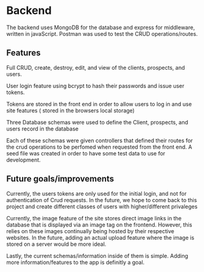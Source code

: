 # Backend
The backend uses MongoDB for the database  and express for middleware, written in javaScript. Postman was used to test the CRUD operations/routes.
## Features
Full CRUD, create, destroy, edit, and view of the clients, prospects, and users.

User login feature using bcrypt to hash their passwords and issue user tokens. 

Tokens are stored in the front end in order to allow users to log in and use site features ( stored in the browsers local storage)

Three Database schemas were used to define the Client, prospects, and users record in the database

Each of these schemas were given controllers that defined their routes for the crud operations to be perfomed when requested from the front end.  A seed file was created in order to have some test data to use for development.

## Future goals/improvements 
Currently, the users tokens are only used for the initial login, and not for authentication of Crud requests. 
In the future, we hope to come back to this project and create different classes of users with higher/different privaleges

Currently, the image feature of the site stores direct image links in the database that is displayed via an image tag on the frontend. However, this 
relies on these images continually being hosted by their respective websites. In the future, adding an actual upload feature where the image is stored on a server 
would be more ideal. 

Lastly, the current schemas/information inside of them is simple. Adding more information/features to the app is definitly a goal. 
